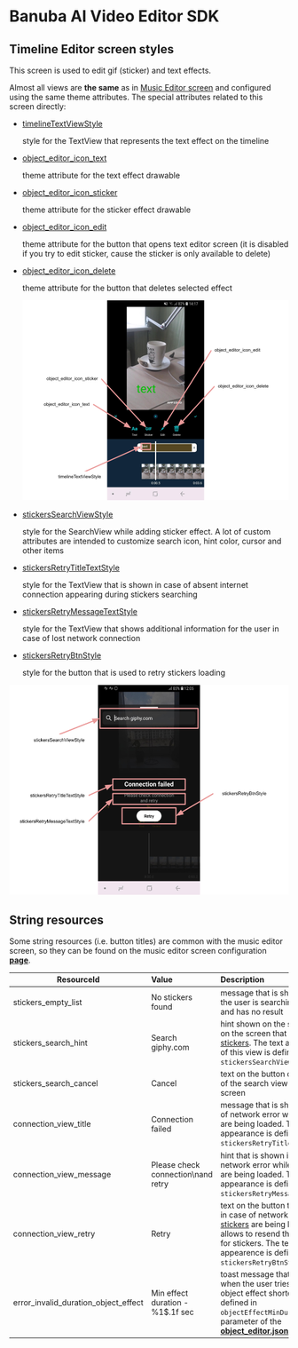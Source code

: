 # Banuba AI Video Editor SDK
## Timeline Editor screen styles

This screen is used to edit gif (sticker) and text effects. 

Almost all views are **the same** as in [Music Editor screen](music_editor_styles.md) and configured using the same theme attributes. The special attributes related to this screen directly:

- [timelineTextViewStyle](https://github.com/Banuba/ve-sdk-android-integration-sample/blob/1e37324dea76304e8e9205d463844ac5c8c199f7/app/src/main/res/values/themes.xml#L236)

    style for the TextView that represents the text effect on the timeline

- [object_editor_icon_text](https://github.com/Banuba/ve-sdk-android-integration-sample/blob/1e37324dea76304e8e9205d463844ac5c8c199f7/app/src/main/res/values/themes.xml#L237)

    theme attribute for the text effect drawable

- [object_editor_icon_sticker](https://github.com/Banuba/ve-sdk-android-integration-sample/blob/1e37324dea76304e8e9205d463844ac5c8c199f7/app/src/main/res/values/themes.xml#L238)

    theme attribute for the sticker effect drawable

- [object_editor_icon_edit](https://github.com/Banuba/ve-sdk-android-integration-sample/blob/1e37324dea76304e8e9205d463844ac5c8c199f7/app/src/main/res/values/themes.xml#L239)

    theme attribute for the button that opens text editor screen (it is disabled if you try to edit sticker, cause the sticker is only available to delete)
- [object_editor_icon_delete](https://github.com/Banuba/ve-sdk-android-integration-sample/blob/1e37324dea76304e8e9205d463844ac5c8c199f7/app/src/main/res/values/themes.xml#L240)

    theme attribute for the button that deletes selected effect

    ![img](screenshots/timeline1.png)

- [stickersSearchViewStyle](https://github.com/Banuba/ve-sdk-android-integration-sample/blob/1e37324dea76304e8e9205d463844ac5c8c199f7/app/src/main/res/values/themes.xml#L244)

    style for the SearchView while adding sticker effect. A lot of custom attributes are intended to customize search icon, hint color, cursor and other items
- [stickersRetryTitleTextStyle](https://github.com/Banuba/ve-sdk-android-integration-sample/blob/1e37324dea76304e8e9205d463844ac5c8c199f7/app/src/main/res/values/themes.xml#L245)

    style for the TextView that is shown in case of absent internet connection appearing during stickers searching
- [stickersRetryMessageTextStyle](https://github.com/Banuba/ve-sdk-android-integration-sample/blob/1e37324dea76304e8e9205d463844ac5c8c199f7/app/src/main/res/values/themes.xml#L246)

    style for the TextView that shows additional information for the user in case of lost network connection
- [stickersRetryBtnStyle](https://github.com/Banuba/ve-sdk-android-integration-sample/blob/1e37324dea76304e8e9205d463844ac5c8c199f7/app/src/main/res/values/themes.xml#L247)

    style for the button that is used to retry stickers loading

![img](screenshots/timeline2.png)


## String resources

Some string resources (i.e. button titles) are common with the music editor screen, so they can be found on the music editor screen configuration [**page**](music_editor_styles.md#L115).

| ResourceId        |      Value      |   Description |
| ------------- | :----------- | :------------- |
| stickers_empty_list | No stickers found | message that is shown while the user is searching [stickers](https://github.com/Banuba/ve-sdk-android-integration-sample#configure-stickers-content) and has no result
| stickers_search_hint | Search giphy.com | hint shown on the search view on the screen that provides [stickers](https://github.com/Banuba/ve-sdk-android-integration-sample#configure-stickers-content). The text appearance of this view is define in ```stickersSearchViewStyle```
| stickers_search_cancel | Cancel | text on the button on the right of the search view on [stickers](https://github.com/Banuba/ve-sdk-android-integration-sample#configure-stickers-content) screen
| connection_view_title | Connection failed | message that is shown in case of network error while [stickers](https://github.com/Banuba/ve-sdk-android-integration-sample#configure-stickers-content) are being loaded. The text appearance is defined in ```stickersRetryTitleTextStyle```
| connection_view_message | Please check connection\nand retry | hint that is shown in case of network error while [stickers](https://github.com/Banuba/ve-sdk-android-integration-sample#configure-stickers-content) are being loaded. The text appearance is defined in ```stickersRetryMessageTextStyle```
| connection_view_retry | Retry | text on the button that is shown in case of network error while [stickers](https://github.com/Banuba/ve-sdk-android-integration-sample#configure-stickers-content) are being loaded. It allows to resend the request for stickers. The text appearence is defined in ```stickersRetryBtnStyle```
| error_invalid_duration_object_effect | Min effect duration - %1$.1f sec | toast message that is shown when the user tries to make the object effect shorter than defined in `objectEffectMinDurationMs` parameter of the [**object_editor.json**](https://github.com/Banuba/ve-sdk-android-integration-sample/blob/main/app/src/main/assets/object_editor.json) config file